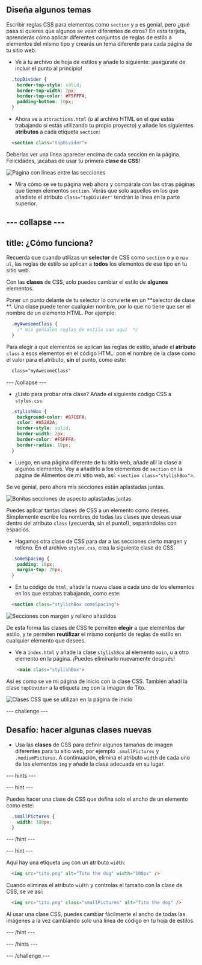 ## Diseña algunos temas

Escribir reglas CSS para elementos como `section` y `p` es genial, pero ¿qué pasa si quieres que algunos se vean diferentes de otros? En esta tarjeta, aprenderás cómo aplicar diferentes conjuntos de reglas de estilo a elementos del mismo tipo y crearás un tema diferente para cada página de tu sitio web.

+ Ve a tu archivo de hoja de estilos y añade lo siguiente: ¡asegúrate de incluir el punto al principio!

```css
  .topDivider {
    border-top-style: solid;
    border-top-width: 2px;
    border-top-color: #F5FFFA;
    padding-bottom: 10px;
  }
```

+ Ahora ve a `attractions.html` (o al archivo HTML en el que estás trabajando si estás utilizando tu propio proyecto) y añade los siguientes **atributos** a cada etiqueta `section`:

```html
  <section class="topDivider">
```

Deberías ver una línea aparecer encima de cada sección en la página. Felicidades, ¡acabas de usar tu primera **clase de CSS**!

![Página con líneas entre las secciones](images/sectionsWithTopBorder.png)

+ Mira cómo se ve tu página web ahora y compárala con las otras páginas que tienen elementos `section`. Verás que solo aquellos en los que añadiste el atributo `class="topDivider"` tendrán la línea en la parte superior.

--- collapse ---
---
title: ¿Cómo funciona?
---

Recuerda que cuando utilizas un **selector** de CSS como `section` o `p` o `nav ul`, las reglas de estilo se aplican a **todos** los elementos de ese tipo en tu sitio web.

Con las **clases** de CSS, solo puedes cambiar el estilo de **algunos** elementos.

Poner un punto delante de tu selector lo convierte en un **selector de clase **. Una clase puede tener cualquier nombre, por lo que no tiene que ser el nombre de un elemento HTML. Por ejemplo:

```css
  .myAwesomeClass {
    /* mis geniales reglas de estilo van aquí  */
  }
```

Para elegir a qué elementos se aplican las reglas de estilo, añade el **atributo** `class` a esos elementos en el código HTML: pon el nombre de la clase como el valor para el atributo, **sin** el punto, como este:

```html
  class="myAwesomeClass"
```

--- /collapse ---

+ ¿Listo para probar otra clase? Añade el siguiente código CSS a `styles.css`:

```css
  .stylishBox {
    background-color: #87CEFA;
    color: #A52A2A;
    border-style: solid;
    border-width: 2px;
    border-color: #F5FFFA;
    border-radius: 10px;
  }
```

+ Luego, en una página diferente de tu sitio web, añade allí la clase a algunos elementos. Voy a añadirlo a los elementos de `section` en la página de Alimentos de mi sitio web, así: `<section class="stylishBox">`.

Se ve genial, pero ahora mis secciones están aplastadas juntas.

![Bonitas secciones de aspecto aplastadas juntas](images/squashedSections.png)

Puedes aplicar tantas clases de CSS a un elemento como desees. Simplemente escribe los nombres de todas las clases que deseas usar dentro del atributo `class` (¡recuerda, sin el punto!), separándolas con espacios.

+ Hagamos otra clase de CSS para dar a las secciones cierto margen y relleno. En el archivo `styles.css`, crea la siguiente clase de CSS:

```css
  .someSpacing {
    padding: 10px;
    margin-top: 20px;
  }
```

+ En tu código de `html`, añade la nueva clase a cada uno de los elementos en los que estabas trabajando, como este:

```html
  <section class="stylishBox someSpacing">
```

![Secciones con margen y relleno añadidos](images/sectionsWithSpacing.png)

De esta forma las clases de CSS te permiten **elegir** a que elementos dar estilo, y te permiten **reutilizar** el mismo conjunto de reglas de estilo en cualquier elemento que desees.

+ Ve a `index.html` y añade la clase `stylishBox` al elemento `main`, u a otro elemento en la página. ¡Puedes eliminarlo nuevamente después!

```html
    <main class="stylishBox">   
```

Así es como se ve mi página de inicio con la clase CSS. También añadí la clase `topDivider` a la etiqueta `img` con la imagen de Tito.

![Clases CSS que se utilizan en la página de inicio](images/homePageWithClasses.png)

--- challenge ---

## Desafío: hacer algunas clases nuevas

+ Usa las **clases** de CSS para definir algunos tamaños de imagen diferentes para tu sitio web, por ejemplo `.smallPictures` y `.mediumPictures`. A continuación, elimina el atributo `width` de cada uno de los elementos `img` y añade la clase adecuada en su lugar.

--- hints ---


--- hint ---

Puedes hacer una clase de CSS que defina solo el ancho de un elemento como este:

```css
  .smallPictures {
    width: 100px;
  }
```

--- /hint ---

--- hint ---

Aquí hay una etiqueta `img` con un atributo `width`:

```html
  <img src="tito.png" alt="Tito the dog" width="100px" />       
```

Cuando eliminas el atributo `width` y controlas el tamaño con la clase de CSS, se ve así:

```html
  <img src="tito.png" class="smallPictures" alt="Tito the dog" />       
```

Al usar una clase CSS, puedes cambiar fácilmente el ancho de todas las imágenes a la vez cambiando solo una línea de código en tu hoja de estilos.

--- /hint ---

--- /hints ---

--- /challenge ---